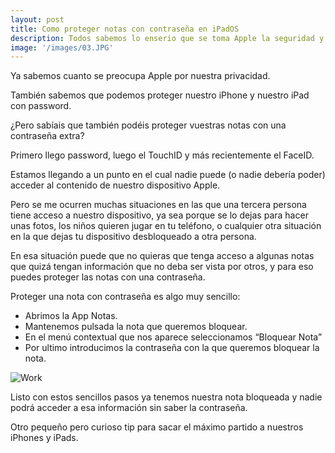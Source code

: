 ```yaml
---
layout: post
title: Como proteger notas con contraseña en iPadOS
description: Todos sabemos lo enserio que se toma Apple la seguridad y en este articulo os enseño cómo podéis proteger con contraseña las notas de un iPad.
image: '/images/03.JPG'
---
```


Ya sabemos cuanto se preocupa Apple por nuestra privacidad.

También sabemos que podemos proteger nuestro iPhone y nuestro iPad con password.

¿Pero sabíais que también podéis proteger vuestras notas con una contraseña extra?

Primero llego password, luego el TouchID y más recientemente el FaceID.

Estamos llegando a un punto en el cual nadie puede (o nadie debería poder) acceder al contenido de nuestro dispositivo Apple.

Pero se me ocurren muchas situaciones en las que una tercera persona tiene acceso a nuestro dispositivo, ya sea porque se lo dejas para hacer unas fotos, los niños quieren jugar en tu teléfono, o cualquier otra situación en la que dejas tu dispositivo desbloqueado a otra persona.

En esa situación puede que no quieras que tenga acceso a algunas notas que quizá tengan información que no deba ser vista por otros, y para eso puedes proteger las notas con una contraseña.

Proteger una nota con contraseña es algo muy sencillo:
* Abrimos la App Notas.
* Mantenemos pulsada la nota que queremos bloquear.
* En el menú contextual que nos aparece seleccionamos “Bloquear Nota”
* Por ultimo introducimos la contraseña con la que queremos bloquear la nota.

![Work]({{site.baseurl}}/images/03.gif)

Listo con estos sencillos pasos ya tenemos nuestra nota bloqueada y nadie podrá acceder a esa información sin saber la contraseña.


Otro pequeño pero curioso tip para sacar el máximo partido a nuestros iPhones y iPads.
